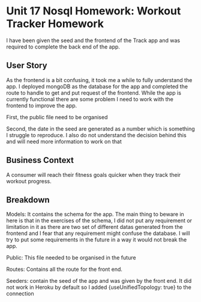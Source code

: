 # Unit 17 Nosql Homework: Workout Tracker Homework

I have been given the seed and the frontend of the Track app and was required to complete the back end of the app.

## User Story

As the frontend is a bit confusing, it took me a while to fully understand the app. I deployed mongoDB as the database for the app and completed the route to handle to get and put request of the frontend. While the app is currently functional there are some problem I need to work with the frontend to improve the app.

First, the public file need to be organised

Second, the date in the seed are generated as a number which is something I struggle to reproduce. I also do not understand the decision behind this and will need more information to work on that

## Business Context

A consumer will reach their fitness goals quicker when they track their workout progress.

## Breakdown

Models: It contains the schema for the app. The main thing to beware in here is that in the exercises of the schema, I did not put any requirement or limitation in it as there are two set of different datas generated from the frontend and I fear that any requirement might confuse the database. I will try to put some requirements in the future in a way it would not break the app.

Public: This file needed to be organised in the future

Routes: Contains all the route for the front end.

Seeders: contain the seed of the app and was given by the front end. It did not work in Heroku by default so I added {useUnifiedTopology: true} to the connection
